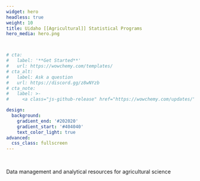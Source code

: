 ```yaml
---
widget: hero
headless: true
weight: 10
title: Uidaho [[Agricultural]] Statistical Programs
hero_media: hero.png



# cta:
#   label: '**Get Started**'
#   url: https://wowchemy.com/templates/
# cta_alt:
#   label: Ask a question
#   url: https://discord.gg/z8wNYzb
# cta_note:
#   label: >-
#     <a class="js-github-release" href="https://wowchemy.com/updates/" data-repo="gcushen/hugo-academic">Latest release<!-- V --></a><div style="text-shadow: none;"><a class="github-button" href="https://github.com/wowchemy/wowchemy-hugo-modules" data-icon="octicon-star" data-size="large" data-show-count="true" aria-label="Star">Star Wowchemy site builder for Hugo</a></div><div style="text-shadow: none;"><a class="github-button" href="https://github.com/wowchemy/starter-academic" data-icon="octicon-star" data-size="large" data-show-count="true" aria-label="Star">Star the Academic template</a></div>

design:
  background:
    gradient_end: '#202020'
    gradient_start: '#404040'
    text_color_light: true
advanced:
  css_class: fullscreen
---
```


<br>

Data management and analytical resources for agricultural science
